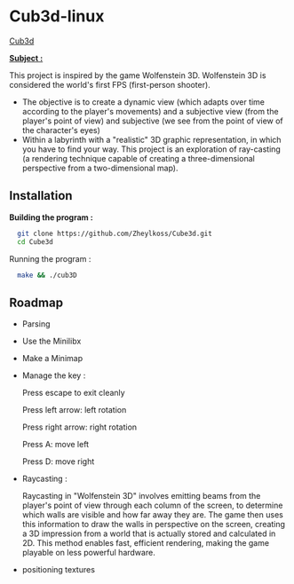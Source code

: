 # Cub3d-linux

[Cub3d](image.png)

[**Subject :**](https://cdn.intra.42.fr/pdf/pdf/105492/fr.subject.pdf)

This project is inspired by the game Wolfenstein 3D. Wolfenstein 3D is considered the world's first FPS (first-person shooter).


- The objective is to create a dynamic view (which adapts over time according to the player's movements) and a subjective view (from the player's point of view) and subjective (we see from the point of view of the character's eyes)
- Within a labyrinth with a "realistic" 3D graphic representation, in which you have to find your way.
This project is an exploration of ray-casting (a rendering technique capable of creating a three-dimensional perspective from a two-dimensional map).

## Installation

**Building the program :**

```bash
  git clone https://github.com/Zheylkoss/Cube3d.git
  cd Cube3d
```

Running the program :

```bash
  make && ./cub3D
```


    
## Roadmap

- Parsing

- Use the Minilibx

- Make a Minimap

- Manage the key :
    
    Press escape to exit cleanly 

    Press left arrow: left rotation

    Press right arrow: right rotation

    Press A: move left

    Press D: move right

- Raycasting :

    Raycasting in "Wolfenstein 3D" involves emitting beams from the player's point of view through each column of the screen, to determine which walls are visible and how far away they are. The game then uses this information to draw the walls in perspective on the screen, creating a 3D impression from a world that is actually stored and calculated in 2D. This method enables fast, efficient rendering, making the game playable on less powerful hardware.


- positioning textures
